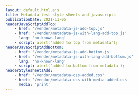 ```yaml
---
layout: default.html.ejs
title: Metadata test style sheets and javascripts
publicationDate: 2021-11-05
headerJavaScriptAddTop:
    - href: '/vender/metadata-js-add-top.js'
    - href: '/vender/metadata-js-with-lang-add-top.js'
      lang: 'no-known-lang'
    - script: alert('added to top from metadata');
headerJavaScriptAddBottom:
    - href: '/vender/metadata-js-add-bottom.js'
    - href: '/vender/metadata-js-with-lang-add-bottom.js'
      lang: 'no-known-lang'
    - script: alert('added to bottom from metadata');
headerStylesheetsAdd:
    - href: '/vendor/metadata-css-added.css'
    - href: '/vendor/metadata-css-with-media-added.css'
      media: 'print'
---
```


